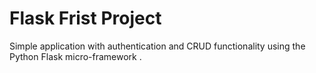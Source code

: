 # Flask Frist Project
Simple application with authentication and CRUD functionality using the Python Flask micro-framework .
